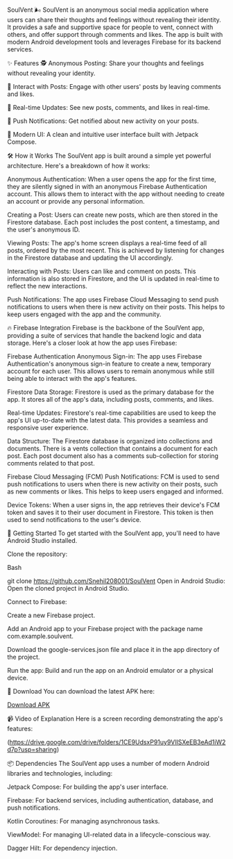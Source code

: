 SoulVent 🌬️
SoulVent is an anonymous social media application where users can share their thoughts and feelings without revealing their identity. It provides a safe and supportive space for people to vent, connect with others, and offer support through comments and likes. The app is built with modern Android development tools and leverages Firebase for its backend services.

✨ Features
🕵️ Anonymous Posting: Share your thoughts and feelings without revealing your identity.

💬 Interact with Posts: Engage with other users' posts by leaving comments and likes.

🔄 Real-time Updates: See new posts, comments, and likes in real-time.

🔔 Push Notifications: Get notified about new activity on your posts.

📱 Modern UI: A clean and intuitive user interface built with Jetpack Compose.

🛠️ How it Works
The SoulVent app is built around a simple yet powerful architecture. Here's a breakdown of how it works:

Anonymous Authentication: When a user opens the app for the first time, they are silently signed in with an anonymous Firebase Authentication account. This allows them to interact with the app without needing to create an account or provide any personal information.

Creating a Post: Users can create new posts, which are then stored in the Firestore database. Each post includes the post content, a timestamp, and the user's anonymous ID.

Viewing Posts: The app's home screen displays a real-time feed of all posts, ordered by the most recent. This is achieved by listening for changes in the Firestore database and updating the UI accordingly.

Interacting with Posts: Users can like and comment on posts. This information is also stored in Firestore, and the UI is updated in real-time to reflect the new interactions.

Push Notifications: The app uses Firebase Cloud Messaging to send push notifications to users when there is new activity on their posts. This helps to keep users engaged with the app and the community.

🔥 Firebase Integration
Firebase is the backbone of the SoulVent app, providing a suite of services that handle the backend logic and data storage. Here's a closer look at how the app uses Firebase:

Firebase Authentication
Anonymous Sign-in: The app uses Firebase Authentication's anonymous sign-in feature to create a new, temporary account for each user. This allows users to remain anonymous while still being able to interact with the app's features.

Firestore
Data Storage: Firestore is used as the primary database for the app. It stores all of the app's data, including posts, comments, and likes.

Real-time Updates: Firestore's real-time capabilities are used to keep the app's UI up-to-date with the latest data. This provides a seamless and responsive user experience.

Data Structure: The Firestore database is organized into collections and documents. There is a vents collection that contains a document for each post. Each post document also has a comments sub-collection for storing comments related to that post.

Firebase Cloud Messaging (FCM)
Push Notifications: FCM is used to send push notifications to users when there is new activity on their posts, such as new comments or likes. This helps to keep users engaged and informed.

Device Tokens: When a user signs in, the app retrieves their device's FCM token and saves it to their user document in Firestore. This token is then used to send notifications to the user's device.

🚀 Getting Started
To get started with the SoulVent app, you'll need to have Android Studio installed.

Clone the repository:

Bash

git clone https://github.com/Snehil208001/SoulVent
Open in Android Studio: Open the cloned project in Android Studio.

Connect to Firebase:

Create a new Firebase project.

Add an Android app to your Firebase project with the package name com.example.soulvent.

Download the google-services.json file and place it in the app directory of the project.

Run the app: Build and run the app on an Android emulator or a physical device.

📲 Download
You can download the latest APK here:

[Download APK](https://drive.google.com/drive/folders/1P_edVz433Mc4NOZWRAAv01sVoVu6WSRJ?usp=drive_link)

📹 Video of Explanation
Here is a screen recording demonstrating the app's features:

(https://drive.google.com/drive/folders/1CE9UdsxP91uy9VIlSXeEB3eAd1iW2d7p?usp=sharing)


📦 Dependencies
The SoulVent app uses a number of modern Android libraries and technologies, including:

Jetpack Compose: For building the app's user interface.

Firebase: For backend services, including authentication, database, and push notifications.

Kotlin Coroutines: For managing asynchronous tasks.

ViewModel: For managing UI-related data in a lifecycle-conscious way.

Dagger Hilt: For dependency injection.
